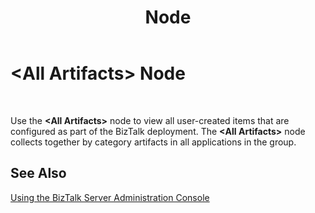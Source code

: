 ﻿---
title: <All Artifacts> Node
TOCTitle: <All Artifacts> Node
ms:assetid: 4a81a0b7-a73e-45c7-b393-402cb322f86b
ms:mtpsurl: https://msdn.microsoft.com/library/Aa559979(v=BTS.80)
ms:contentKeyID: 51527843
ms.date: 08/30/2017
mtps_version: v=BTS.80
f1_keywords:
- bts10.admin.node.allartifacts
---

# \<All Artifacts\> Node

 

Use the **\<All Artifacts\>** node to view all user-created items that are configured as part of the BizTalk deployment. The **\<All Artifacts\>** node collects together by category artifacts in all applications in the group.

## See Also

[Using the BizTalk Server Administration Console](https://msdn.microsoft.com/library/aa578089\(v=bts.80\))

